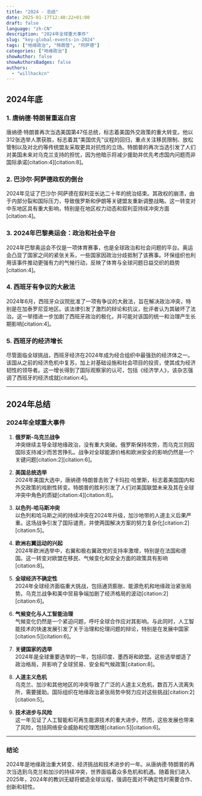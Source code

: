 ```yaml
---
title: "2024 - 总结"
date: 2025-01-17T12:48:22+01:00
draft: false
language: "zh-CN"
description: "2024年全球重大事件"
slug: "key-global-events-in-2024"
tags: ["地缘政治", "特朗普", "阿萨德"]
categories: ["地缘政治"]
showAuthor: false
showAuthorsBadges: false
authors:
  - "willhackcn"
---
```


## 2024年底

### 1. 唐纳德·特朗普重返白宫
唐纳德·特朗普再次当选美国第47任总统，标志着美国外交政策的重大转变。他以312张选举人票获胜，标志着其“美国优先”议程的回归，重点关注移民限制、放松管制以及对北约等传统盟友采取更具对抗性的立场。特朗普的再次当选引发了人们对美国未来对乌克兰支持的担忧，因为他暗示将减少援助并优先考虑国内问题而非国际承诺[citation:4][citation:8]。

### 2. 巴沙尔·阿萨德政权的倒台
2024年见证了巴沙尔·阿萨德在叙利亚长达二十年的统治结束。其政权的崩溃，由于内部分裂和国际压力，导致俄罗斯和伊朗等关键盟友重新调整战略。这一转变对中东地区具有重大影响，特别是在地区权力动态和叙利亚持续冲突方面[citation:4]。

### 3. 2024年巴黎奥运会：政治和社会平台
2024年巴黎奥运会不仅是一项体育赛事，也是全球政治和社会问题的平台。奥运会凸显了国家之间的紧张关系，一些国家因政治分歧抵制了该赛事。环保组织也利用该事件推动更强有力的气候行动，反映了体育与全球问题日益交织的趋势[citation:4]。

### 4. 西班牙有争议的大赦法
2024年6月，西班牙众议院批准了一项有争议的大赦法，旨在解决政治冲突，特别是在加泰罗尼亚地区。该法律引发了激烈的辩论和抗议，批评者认为其破坏了法治。这一举措进一步加剧了西班牙政治的极化，并可能对该国的统一和治理产生长期影响[citation:4]。

### 5. 西班牙的经济增长
尽管面临全球挑战，西班牙经济在2024年成为经合组织中最强劲的经济体之一。该国从之前的经济危机中复苏，加上对基础设施和社会项目的投资，使其成为经济韧性的领导者。这一增长得到了国际观察家的认可，包括《经济学人》，该杂志强调了西班牙的经济成就[citation:4]。

---

## 2024年总结

### 2024年全球重大事件

1. **俄罗斯-乌克兰战争**  
   冲突继续主导全球地缘政治，没有重大突破。俄罗斯保持攻势，而乌克兰则因国际支持减少而苦苦挣扎。战争对全球能源价格和欧洲安全的影响仍然是一个关键问题[citation:2][citation:6]。

2. **美国总统选举**  
   2024年美国大选中，唐纳德·特朗普击败了卡玛拉·哈里斯，标志着美国国内和外交政策的戏剧性转变。特朗普的胜利引发了人们对美国联盟未来及其在全球冲突中角色的质疑[citation:4][citation:8]。

3. **以色列-哈马斯冲突**  
   以色列和哈马斯之间的持续冲突在2024年升级，加沙地带的人道主义后果严重。这场战争引发了国际谴责，并使两国解决方案的努力复杂化[citation:2][citation:5]。

4. **欧洲右翼运动的兴起**  
   2024年欧洲选举中，右翼和极右翼政党的支持率激增，特别是在法国和德国。这一转变对欧盟在移民、气候变化和安全方面的政策具有影响[citation:8]。

5. **全球经济不确定性**  
   2024年全球经济面临重大挑战，包括通货膨胀、能源危机和地缘政治紧张局势。乌克兰战争和美中贸易争端加剧了经济格局的波动[citation:2][citation:6]。

6. **气候变化与人工智能治理**  
   气候变化仍然是一个紧迫问题，呼吁全球合作应对其影响。与此同时，人工智能技术的快速发展引发了关于治理和伦理问题的辩论，特别是在发展中国家[citation:5][citation:6]。

7. **关键国家的选举**  
   2024年是全球重要选举的一年，包括印度、墨西哥和欧盟。这些选举塑造了政治格局，并影响了全球贸易、安全和气候政策[citation:8]。

8. **人道主义危机**  
   乌克兰、加沙和其他地区的冲突导致了广泛的人道主义危机，数百万人流离失所，需要援助。国际组织在地缘政治紧张局势中努力应对这些挑战[citation:2][citation:5]。

9. **技术进步与风险**  
   这一年见证了人工智能和可再生能源技术的重大进步。然而，这些发展也带来了风险，包括网络安全威胁和伦理困境[citation:5][citation:6]。

---

### 结论
2024年是地缘政治重大转变、经济挑战和技术进步的一年。从唐纳德·特朗普的再次当选到乌克兰和加沙的持续冲突，世界面临着众多危机和机遇。随着我们进入2025年，2024年的教训无疑将塑造全球议程，强调在面对不确定性时需要合作、创新和韧性。
